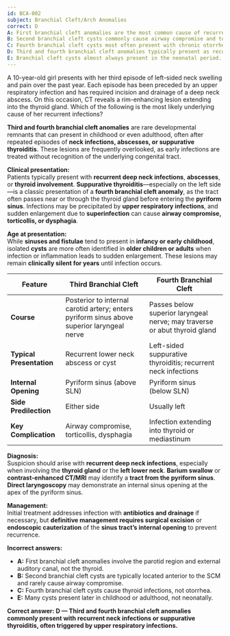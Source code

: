 ```yaml
---
id: BCA-002
subject: Branchial Cleft/Arch Anomalies
correct: D
A: First branchial cleft anomalies are the most common cause of recurrent suppurative thyroiditis.
B: Second branchial cleft cysts commonly cause airway compromise and torticollis.
C: Fourth branchial cleft cysts most often present with chronic otorrhea.
D: Third and fourth branchial cleft anomalies typically present as recurrent neck infections or suppurative thyroiditis.
E: Branchial cleft cysts almost always present in the neonatal period.
---
```


A 10-year-old girl presents with her third episode of left-sided neck swelling and pain over the past year. Each episode has been preceded by an upper respiratory infection and has required incision and drainage of a deep neck abscess. On this occasion, CT reveals a rim-enhancing lesion extending into the thyroid gland. Which of the following is the most likely underlying cause of her recurrent infections?

<!-- EXPLANATION -->

**Third and fourth branchial cleft anomalies** are rare developmental remnants that can present in childhood or even adulthood, often after repeated episodes of **neck infections, abscesses, or suppurative thyroiditis**. These lesions are frequently overlooked, as early infections are treated without recognition of the underlying congenital tract.

**Clinical presentation:**  
Patients typically present with **recurrent deep neck infections**, **abscesses**, or **thyroid involvement**. **Suppurative thyroiditis**—especially on the left side—is a classic presentation of a **fourth branchial cleft anomaly**, as the tract often passes near or through the thyroid gland before entering the **pyriform sinus**. Infections may be precipitated by **upper respiratory infections**, and sudden enlargement due to **superinfection** can cause **airway compromise, torticollis, or dysphagia**.

**Age at presentation:**  
While **sinuses and fistulae** tend to present in **infancy or early childhood**, isolated **cysts** are more often identified in **older children or adults** when infection or inflammation leads to sudden enlargement. These lesions may remain **clinically silent for years** until infection occurs.

| **Feature** | **Third Branchial Cleft** | **Fourth Branchial Cleft** |
|--------------|---------------------------|-----------------------------|
| **Course** | Posterior to internal carotid artery; enters pyriform sinus above superior laryngeal nerve | Passes below superior laryngeal nerve; may traverse or abut thyroid gland | 
| **Typical Presentation** | Recurrent lower neck abscess or cyst | Left-sided suppurative thyroiditis; recurrent neck infections |
| **Internal Opening** | Pyriform sinus (above SLN) | Pyriform sinus (below SLN) |
| **Side Predilection** | Either side | Usually left |
| **Key Complication** | Airway compromise, torticollis, dysphagia | Infection extending into thyroid or mediastinum |

**Diagnosis:**  
Suspicion should arise with **recurrent deep neck infections**, especially when involving the **thyroid gland** or the **left lower neck**. **Barium swallow** or **contrast-enhanced CT/MRI** may identify a **tract from the pyriform sinus**. **Direct laryngoscopy** may demonstrate an internal sinus opening at the apex of the pyriform sinus.

**Management:**  
Initial treatment addresses infection with **antibiotics and drainage** if necessary, but **definitive management requires surgical excision** or **endoscopic cauterization** of the **sinus tract’s internal opening** to prevent recurrence.

**Incorrect answers:**
- **A:** First branchial cleft anomalies involve the parotid region and external auditory canal, not the thyroid.  
- **B:** Second branchial cleft cysts are typically located anterior to the SCM and rarely cause airway compromise.  
- **C:** Fourth branchial cleft cysts cause thyroid infections, not otorrhea.  
- **E:** Many cysts present later in childhood or adulthood, not neonatally.

**Correct answer: D — Third and fourth branchial cleft anomalies commonly present with recurrent neck infections or suppurative thyroiditis, often triggered by upper respiratory infections.**
